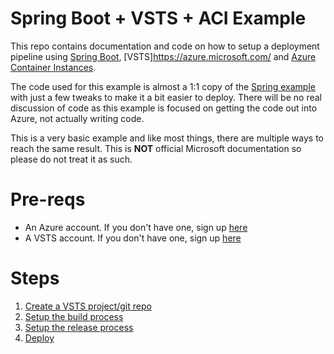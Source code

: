 # Spring Boot + VSTS + ACI Example 

This repo contains documentation and code on how to setup a deployment pipeline using [Spring Boot](https://projects.spring.io/spring-boot/), [VSTS]https://azure.microsoft.com/ and [Azure Container Instances](https://docs.microsoft.com/en-us/azure/container-instances/).

The code used for this example is almost a 1:1 copy of the [Spring example](https://spring.io/guides/gs/rest-service/) with just a few tweaks to make it a bit easier to deploy. There will be no real discussion of code as this example is focused on getting the code out into Azure, not actually writing code.

This is a very basic example and like most things, there are multiple ways to reach the same result. This is **NOT** official Microsoft documentation so please do not treat it as such.

# Pre-reqs

* An Azure account. If you don't have one, sign up [here](https://azure.microsoft.com/)
* A VSTS account. If you don't have one, sign up [here](https://azure.microsoft.com/)



# Steps

1. [Create a VSTS project/git repo](step1.md)
2. [Setup the build process](step2.md)
3. [Setup the release process](step3.md)
4. [Deploy](step4.md)


